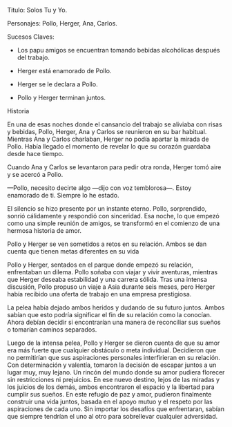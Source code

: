 Titulo: Solos Tu y Yo.

Personajes: Pollo, Herger, Ana, Carlos. 

 
Sucesos Claves:  

- Los papu amigos se encuentran tomando bebidas alcohólicas después del trabajo. 

- Herger está enamorado de Pollo. 

- Herger se le declara a Pollo. 

- Pollo y Herger terminan juntos. 

Historia

En una de esas noches donde el cansancio del trabajo se aliviaba con risas y bebidas, Pollo, Herger, Ana y Carlos se reunieron en su bar habitual. Mientras Ana y Carlos charlaban, Herger no podía apartar la mirada de Pollo. Había llegado el momento de revelar lo que su corazón guardaba desde hace tiempo.

Cuando Ana y Carlos se levantaron para pedir otra ronda, Herger tomó aire y se acercó a Pollo.

—Pollo, necesito decirte algo —dijo con voz temblorosa—. Estoy enamorado de ti. Siempre lo he estado.

El silencio se hizo presente por un instante eterno. Pollo, sorprendido, sonrió cálidamente y respondió con sinceridad. Esa noche, lo que empezó como una simple reunión de amigos, se transformó en el comienzo de una hermosa historia de amor.

Pollo y Herger se ven sometidos a retos en su relación. 
Ambos se dan cuenta que tienen metas diferentes en su vida 

Pollo y Herger, sentados en el parque donde empezó su relación, enfrentaban un dilema.
Pollo soñaba con viajar y vivir aventuras, mientras que Herger deseaba estabilidad y una carrera sólida.
Tras una intensa discusión, Pollo propuso un viaje a Asia durante seis meses,
pero Herger había recibido una oferta de trabajo en una empresa prestigiosa.

La pelea había dejado ambos heridos y dudando de su futuro juntos.
Ambos sabían que esto podría significar el fin de su relación como la conocían.
Ahora debían decidir si encontrarían una manera de reconciliar sus sueños o tomarían caminos separados.

Luego de la intensa pelea, Pollo y Herger se dieron cuenta de que su amor era más fuerte que cualquier obstáculo o meta individual. Decidieron que no permitirían que sus aspiraciones personales interfirieran en su relación. Con determinación y valentía, tomaron la decisión de escapar juntos a un lugar muy, muy lejano. Un rincón del mundo donde su amor pudiera florecer sin restricciones ni prejuicios. En ese nuevo destino, lejos de las miradas y los juicios de los demás, ambos encontraron el espacio y la libertad para cumplir sus sueños. En este refugio de paz y amor, pudieron finalmente construir una vida juntos, basada en el apoyo mutuo y el respeto por las aspiraciones de cada uno. Sin importar los desafíos que enfrentaran, sabían que siempre tendrían el uno al otro para sobrellevar cualquier adversidad. 

